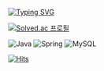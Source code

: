 

[![Typing SVG](https://readme-typing-svg.demolab.com?font=&pause=1000&width=435&lines=%F0%9F%98%80+Hi%2C+welcome+to+my+aGit+;%F0%9F%A4%94+%EA%B3%A0%EC%96%91%EC%9D%B4%EB%A5%BC+%EC%8B%AB%EC%96%B4%ED%95%98%EB%8A%94+%EB%8F%99%EB%AC%BC%EC%9D%80+%3F;%E2%9E%A1%EF%B8%8F+%EB%AF%B8%EC%96%B4%EC%BA%A3;%F0%9F%A4%94+%EC%B9%BC%EC%9D%B4+%EC%A0%95%EC%83%89%ED%95%98%EB%A9%B4+%3F;%E2%9E%A1%EF%B8%8F+%EA%B2%80%EC%A0%95%EC%83%89)](https://git.io/typing-svg)

<!--
**hossang/hossang** is a ✨ _special_ ✨ repository because its `README.md` (this file) appears on your GitHub profile.

Here are some ideas to get you started:

- 🔭 I’m currently working on ...
- 🌱 I’m currently learning ...
- 👯 I’m looking to collaborate on ...
- 🤔 I’m looking for help with ...
- 💬 Ask me about ...
- 📫 How to reach me: ...
- 😄 Pronouns: ...
- ⚡ Fun fact: ...

[![Solved.ac
프로필](http://mazassumnida.wtf/api/mini/generate_badge?boj={handle})](https://solved.ac/{handle})
![로고명](https://img.shields.io/badge/로고명-원하는색상코드.svg?&style=for-the-badge&logo=로고명&logoColor=로고색상)
-->

[![Solved.ac
프로필](http://mazassumnida.wtf/api/mini/generate_badge?boj=dlghckd)](https://solved.ac/dlghckd)

![Java](https://img.shields.io/badge/Java-007396.svg?&style=for-the-badge&logo=Java&logoColor=white)
![Spring](https://img.shields.io/badge/Spring-6DB33F.svg?&style=for-the-badge&logo=Spring&logoColor=white)
![MySQL](https://img.shields.io/badge/MySQL-4479A1.svg?&style=for-the-badge&logo=MySQL&logoColor=white)

[![Hits](https://hits.seeyoufarm.com/api/count/incr/badge.svg?url=https%3A%2F%2Fgithub.com%2Fhossang&count_bg=%2379C83D&title_bg=%23555555&icon=&icon_color=%23E7E7E7&title=hits&edge_flat=false)](https://hits.seeyoufarm.com)

